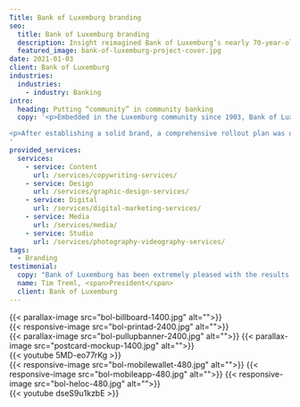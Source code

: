 ```yaml
---
Title: Bank of Luxemburg branding
seo:
  title: Bank of Luxemburg branding
  description: Insight reimagined Bank of Luxemburg’s nearly 70-year-old brand. See how voice, colors, typography and even illustrated fictional spokespeople came together.
  featured_image: bank-of-luxemburg-project-cover.jpg
date: 2021-01-03
client: Bank of Luxemburg
industries:
  industries:
    - industry: Banking
intro: 
  heading: Putting “community” in community banking
  copy: '<p>Embedded in the Luxemburg community since 1903, Bank of Luxemburg knew their nearly 70-year-old brand needed a drastic update in order to grow. They also knew maintaining their community roots and relationship-based approach would be paramount to success. While considering both objectives, the Insight team reimagined Bank of Luxemburg’s brand beginning with a vibrant orange logo and tagline “Your Life. Your Community. Your Bank.” Additional brand attributes such as voice, colors, typography and even illustrated fictional spokespeople were carefully crafted to support the overall look and feel.</p>

<p>After establishing a solid brand, a comprehensive rollout plan was developed and quickly put into action. The new brand came to life externally on TV, radio (with a custom jingle), billboards, print ads and outdoor signage. Internally, the brand was introduced on employee apparel, lobby signage, office materials and even custom wallpaper! To ensure a smooth transition for Bank of Luxemburg’s many long-term customers, Insight led a multi-touchpoint campaign (postcards, letters and social media posts) that not only communicated the change but also generated excitement for the future of the bank and its communities.</p>
'
provided_services:
  services:
    - service: Content
      url: /services/copywriting-services/
    - service: Design
      url: /services/graphic-design-services/
    - service: Digital
      url: /services/digital-marketing-services/
    - service: Media
      url: /services/media/
    - service: Studio
      url: /services/photography-videography-services/
tags:
  - Branding
testimonial: 
  copy: "Bank of Luxemburg has been extremely pleased with the results of the rebranding initiative ... I believe that Insight Creative was instrumental in the success of this project. They guided our rebranding team and made sure that it was delivered on time, within budget and answered any of our questions along the way. They were able to come up with a marketing plan that captured the essence of our bank and was very well received by our community and customers. Above all, they made the overall process very easy for me, the bank president, which allowed me to concentrate on other aspects of the bank’s strategic plan."
  name: Tim Treml, <span>President</span>
  client: Bank of Luxemburg
---
```


<div class="wrapper-md">
<div class="flex-grid">
{{< parallax-image src="bol-billboard-1400.jpg" alt="">}}
</div>
<div class="flex-grid">
{{< responsive-image src="bol-printad-2400.jpg" alt="">}}
</div>
<div class="flex-grid">
{{< parallax-image src="bol-pullupbanner-2400.jpg" alt="">}}
{{< parallax-image src="postcard-mockup-1400.jpg" alt="">}}
</div>
{{< youtube 5MD-eo77rKg >}}
<div class="flex-grid">
{{< responsive-image src="bol-mobilewallet-480.jpg" alt="">}}
{{< responsive-image src="bol-mobileapp-480.jpg" alt="">}}
{{< responsive-image src="bol-heloc-480.jpg" alt="">}}
</div>
{{< youtube dseS9u1kzbE >}}
</div>

